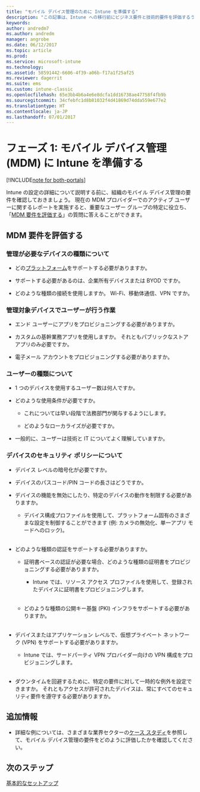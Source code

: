 ```yaml
---
title: "モバイル デバイス管理のために Intune を準備する"
description: "この記事は、Intune への移行前にビジネス要件と技術的要件を評価するうえで役立ちます。"
keywords: 
author: andredm7
ms.author: andredm
manager: angrobe
ms.date: 06/12/2017
ms.topic: article
ms.prod: 
ms.service: microsoft-intune
ms.technology: 
ms.assetid: 58591442-6606-4f39-a06b-f17a1f25af25
ms.reviewer: dagerrit
ms.suite: ems
ms.custom: intune-classic
ms.openlocfilehash: 65e3bb4b6a4e6e8dcfa1dd16738ae47758f4fb9b
ms.sourcegitcommit: 34cfebfc1d8b81032f4d41869d74dda559e677e2
ms.translationtype: HT
ms.contentlocale: ja-JP
ms.lasthandoff: 07/01/2017
---
```

# <a name="phase-1-prepare-intune-for-mobile-device-management-mdm"></a>フェーズ 1: モバイル デバイス管理 (MDM) に Intune を準備する

[!INCLUDE[note for both-portals](./includes/note-for-both-portals.md)]

Intune の設定の詳細について説明する前に、組織のモバイル デバイス管理の要件を確認しておきましょう。 現在の MDM プロバイダーでのアクティブ ユーザーに関するレポートを実施すると、重要なユーザー グループの特定に役立ち、「[MDM 要件を評価する](migration-guide-prepare.md#assess-mdm-requirements)」の質問に答えることができます。

## <a name="assess-mdm-requirements"></a>MDM 要件を評価する

### <a name="what-kinds-of-devices-do-you-need-to-manage"></a>管理が必要なデバイスの種類について

-   どの[プラットフォーム](/intune-classic/get-started/supported-mobile-devices-and-computers)をサポートする必要がありますか。

-   サポートする必要があるのは、企業所有デバイスまたは BYOD ですか。

-   どのような種類の接続を使用しますか。 Wi-Fi、移動体通信、VPN ですか。

### <a name="what-do-your-users-need-to-do-on-managed-devices"></a>管理対象デバイスでユーザーが行う作業

-   エンド ユーザーにアプリをプロビジョニングする必要がありますか。

-   カスタムの基幹業務アプリを使用しますか。 それともパブリックなストア アプリのみ必要ですか。

-   電子メール アカウントをプロビジョニングする必要がありますか。

### <a name="what-kinds-of-users"></a>ユーザーの種類について

-   1 つのデバイスを使用するユーザー数は何人ですか。

-   どのような使用条件が必要ですか。

    -   これについては早い段階で法務部門が関与するようにします。

    -   どのようなローカライズが必要ですか。

-   一般的に、ユーザーは技術と IT についてよく理解していますか。

### <a name="what-is-your-device-security-policy"></a>デバイスのセキュリティ ポリシーについて

-   デバイス レベルの暗号化が必要ですか。

-   デバイスのパスコード/PIN コードの長さはどうですか。

-   デバイスの機能を無効にしたり、特定のデバイスの動作を制限する必要がありますか。

    -   デバイス構成プロファイルを使用して、プラットフォーム固有のさまざまな設定を制御することができます (例: カメラの無効化、単一アプリ モードへのロック)。
<br></br>
-   どのような種類の認証をサポートする必要がありますか。

    -   証明書ベースの認証が必要な場合、どのような種類の証明書をプロビジョニングする必要がありますか。

        -   Intune では、リソース アクセス プロファイルを使用して、登録されたデバイスに証明書をプロビジョニングします。
<br></br>
    -   どのような種類の公開キー基盤 (PKI) インフラをサポートする必要がありますか。
<br></br>
-   デバイスまたはアプリケーション レベルで、仮想プライベート ネットワーク (VPN) をサポートする必要がありますか。

    -   Intune では、サードパーティ VPN プロバイダー向けの VPN 構成をプロビジョニングします。
<br></br>
-   ダウンタイムを回避するために、特定の要件に対して一時的な例外を設定できますか。 それともアクセスが許可されたデバイスは、常にすべてのセキュリティ要件を遵守する必要がありますか。

## <a name="additional-information"></a>追加情報

-   詳細な例については、さまざまな業界セクターの[ケース スタディ](https://customers.microsoft.com/story/mwh-global-now-part-of-stantec-secures-mobile-devices-with-intune)を参照して、モバイル デバイス管理の要件をどのように評価したかを確認してください。

## <a name="next-steps"></a>次のステップ

[基本的なセットアップ](migration-guide-setup.md)
